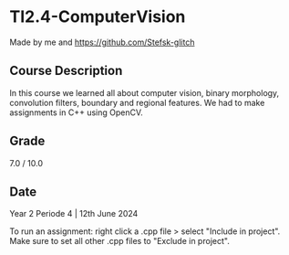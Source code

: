 # TI2.4-ComputerVision
Made by me and https://github.com/Stefsk-glitch

## Course Description
In this course we learned all about computer vision, binary morphology, convolution filters, boundary and regional features.
We had to make assignments in C++ using OpenCV.

## Grade
7.0 / 10.0

## Date
Year 2 Periode 4 | 12th June 2024


To run an assignment: right click a .cpp file > select "Include in project". Make sure to set all other .cpp files to "Exclude in project".
